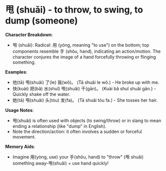 # **甩 (shuǎi) - to throw, to swing, to dump (someone)**

**Character Breakdown**:  
- 甩 (shuǎi): Radical: 用 (yòng, meaning "to use") on the bottom; top components resemble 手 (shǒu, hand), indicating an action/motion. The character conjures the image of a hand forcefully throwing or flinging something.

**Examples**:  
- 他(tā) 甩(shuǎi) 了(le) 我(wǒ)。 (Tā shuǎi le wǒ.) - He broke up with me.  
- 快(kuài) 把(bǎ) 水(shuǐ) 甩(shuǎi) 干(gān)。 (Kuài bǎ shuǐ shuǎi gān.) - Quickly shake off the water.  
- 她(tā) 甩(shuǎi) 头(tóu) 发(fa)。 (Tā shuǎi tóu fa.) - She tosses her hair.

**Usage Notes**:  
- 甩(shuǎi) is often used with objects (to swing/throw) or in slang to mean ending a relationship (like "dump" in English).  
- Note the direction/action: it often involves a sudden or forceful movement.

**Memory Aids**:  
- Imagine 用(yòng, use) your 手(shǒu, hand) to "throw" (甩 shuǎi) something away-甩(shuǎi) = use hand quickly!